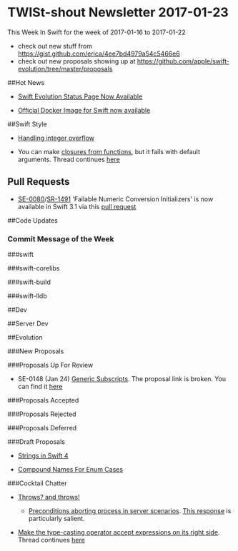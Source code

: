 # TWISt-shout Newsletter 2017-01-23
This Week In Swift for the week of 2017-01-16 to 2017-01-22

* check out new stuff from https://gist.github.com/erica/4ee7bd4979a54c5466e6
* check out new proposals showing up at https://github.com/apple/swift-evolution/tree/master/proposals

##Hot News

* [Swift Evolution Status Page Now Available](https://lists.swift.org/pipermail/swift-evolution/Week-of-Mon-20170116/030468.html)

* [Official Docker Image for Swift now available](https://lists.swift.org/pipermail/swift-users/Week-of-Mon-20170116/004470.html)

##Swift Style

* [Handling integer overflow](https://lists.swift.org/pipermail/swift-evolution/Week-of-Mon-20170116/030397.html)

* You can make [closures from functions](https://lists.swift.org/pipermail/swift-evolution/Week-of-Mon-20170109/030031.html), but it fails with default arguments. Thread continues [here](https://lists.swift.org/pipermail/swift-evolution/Week-of-Mon-20170116/030509.html)

## Pull Requests

* [SE-0080](https://github.com/apple/swift-evolution/blob/master/proposals/0080-failable-numeric-initializers.md)/[SR-1491](https://bugs.swift.org/browse/SR-1491) 'Failable Numeric Conversion Initializers' is now available in Swift 3.1 via this [pull request](https://github.com/apple/swift/pull/4314)

##Code Updates

### Commit Message of the Week

###swift
  
###swift-corelibs

###swift-build

###swift-lldb

##Dev

##Server Dev

##Evolution

###New Proposals

###Proposals Up For Review

* SE-0148 (Jan 24) [Generic Subscripts](https://lists.swift.org/pipermail/swift-evolution/Week-of-Mon-20170116/030480.html). The proposal link is broken. You can find it [here](https://github.com/apple/swift-evolution/blob/master/proposals/0148-generic-subscripts.md)

###Proposals Accepted

###Proposals Rejected

###Proposals Deferred
  
###Draft Proposals

* [Strings in Swift 4](https://lists.swift.org/pipermail/swift-evolution/Week-of-Mon-20170116/030497.html)

* [Compound Names For Enum Cases](https://lists.swift.org/pipermail/swift-evolution/Week-of-Mon-20170116/030477.html)

###Cocktail Chatter

* [Throws? and throws!](https://lists.swift.org/pipermail/swift-evolution/Week-of-Mon-20170109/030148.html)
  * [Preconditions aborting process in server scenarios](https://lists.swift.org/pipermail/swift-evolution/Week-of-Mon-20170116/030332.html). [This response](https://lists.swift.org/pipermail/swift-evolution/Week-of-Mon-20170116/030397.html) is particularly salient.
  
* [Make the type-casting operator accept expressions on its right side](https://lists.swift.org/pipermail/swift-evolution/Week-of-Mon-20170109/030146.html). Thread continues [here](https://lists.swift.org/pipermail/swift-evolution/Week-of-Mon-20170116/030479.html)
